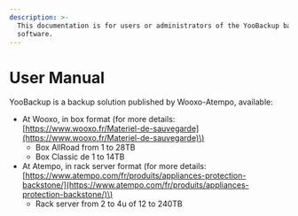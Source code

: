 ```yaml
---
description: >-
  This documentation is for users or administrators of the YooBackup backup
  software.
---
```


# User Manual

YooBackup is a backup solution published by Wooxo-Atempo, available:

* At Wooxo, in box format \(for more details: [https://www.wooxo.fr/Materiel-de-sauvegarde](https://www.wooxo.fr/Materiel-de-sauvegarde)\)
  * Box AllRoad from 1 to 28TB
  * Box Classic de 1 to 14TB
* At Atempo, in rack server format \(for more details: [https://www.atempo.com/fr/produits/appliances-protection-backstone/](https://www.atempo.com/fr/produits/appliances-protection-backstone/)\)
  * Rack server from 2 to 4u of 12 to 240TB



